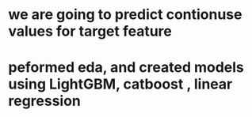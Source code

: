 # we are going to predict contionuse values for target feature
# peformed eda, and created models using LightGBM, catboost , linear regression 
